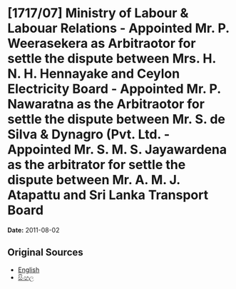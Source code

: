 # [1717/07] Ministry of Labour & Labouar Relations - Appointed Mr. P. Weerasekera as Arbitraotor for settle the dispute between Mrs. H. N. H. Hennayake and Ceylon Electricity Board - Appointed Mr. P. Nawaratna as the Arbitraotor for settle the dispute between Mr. S. de Silva & Dynagro (Pvt. Ltd. - Appointed Mr. S. M. S. Jayawardena as the arbitrator for settle the dispute between Mr. A. M. J. Atapattu and Sri Lanka Transport Board

**Date:** 2011-08-02

## Original Sources

- [English](https://documents.gov.lk/view/extra-gazettes/2011/8/1717-07_E.pdf)
- [සිංහල](https://documents.gov.lk/view/extra-gazettes/2011/8/1717-07_S.pdf)
